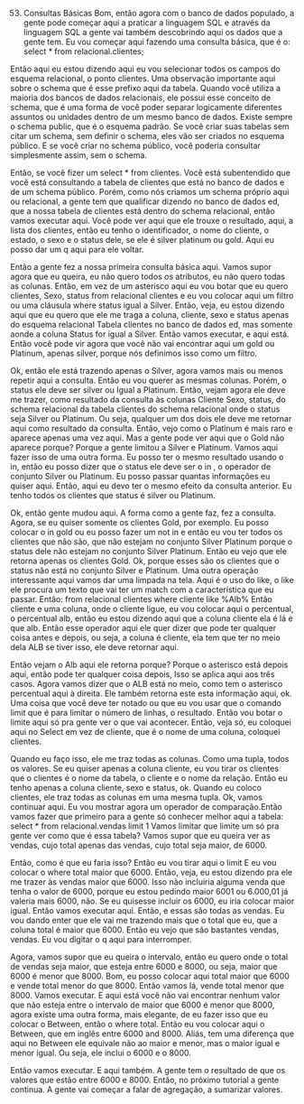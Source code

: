 53. Consultas Básicas
Bom, então agora com o banco de dados populado, a gente pode começar aqui a praticar a linguagem SQL e através da linguagem SQL a gente vai também descobrindo aqui os dados que a gente tem. Eu vou começar aqui fazendo uma consulta básica, que é o:
 	select * from relacional.clientes;

Então aqui eu estou dizendo aqui eu vou selecionar todos os campos do esquema relacional, o ponto clientes. Uma observação importante aqui sobre o schema que é esse prefixo aqui da tabela. Quando você utiliza a maioria dos bancos de dados relacionais, ele possui esse conceito de schema, que é uma forma de você poder separar logicamente diferentes assuntos ou unidades dentro de um mesmo banco de dados.
Existe sempre o schema public, que é o esquema padrão. Se você criar suas tabelas sem citar um schema, sem definir o schema, eles vão ser criados no esquema público. E se você criar no schema público, você poderia consultar simplesmente assim, sem o schema.

Então, se você fizer um select * from clientes.
Você está subentendido que você está consultando a tabela de clientes que está no banco de dados e de um schema público. Porém, como nós criamos um schema próprio aqui ou relacional, a gente tem que qualificar dizendo no banco de dados ed, que a nossa tabela de clientes está dentro do schema relacional, então vamos executar aqui.
Você pode ver aqui que ele trouxe o resultado, aqui, a lista dos clientes, então eu tenho o identificador, o nome do cliente, o estado, o sexo e o status dele, se ele é silver platinum ou gold.
Aqui eu posso dar um q aqui para ele voltar.

Então a gente fez a nossa primeira consulta básica aqui. Vamos supor agora que eu queira, eu não quero todos os atributos, eu não quero todas as colunas. Então, em vez de um asterisco aqui eu vou botar que eu quero clientes, Sexo, status from relacional clientes e eu vou colocar aqui um filtro ou uma cláusula where status igual a Silver.
Então, veja, eu estou dizendo aqui que eu quero que ele me traga a coluna, cliente, sexo e status apenas do esquema relacional Tabela clientes no banco de dados ed, mas somente aonde a coluna Status for igual a Silver.
Então vamos executar, e aqui está. Então você pode vir agora que você não vai encontrar aqui um gold ou Platinum, apenas silver, porque nós definimos isso como um filtro.

Ok, então ele está trazendo apenas o Silver, agora vamos mais ou menos repetir aqui a consulta. Então eu vou querer as mesmas colunas. Porém, o status ele deve ser silver ou Igual a Platinum.
Então, vejam agora ele deve me trazer, como resultado da consulta às colunas Cliente Sexo, status, do schema relacional da tabela clientes do schema relacional onde o status seja Silver ou Platinum. Ou seja, qualquer um dos dois ele deve me retornar aqui como resultado da consulta.
Então, vejo como o Platinum é mais raro e aparece apenas uma vez aqui. Mas a gente pode ver aqui que o Gold não aparece porque? Porque a gente limitou a Silver e Platinum.
Vamos aqui fazer isso de uma outra forma. Eu posso ter o mesmo resultado usando o in, então eu posso dizer que o status ele deve ser o in , o operador de conjunto Silver ou Platinum. Eu posso passar quantas informações eu quiser aqui. Então, aqui eu devo ter o mesmo efeito da consulta anterior. Eu tenho todos os clientes que status é silver ou Platinum.

Ok, então gente mudou aqui. A forma como a gente faz, fez a consulta.
Agora, se eu quiser somente os clientes Gold, por exemplo. Eu posso colocar o in gold ou eu posso fazer um not in e então eu vou ter todos os clientes que não são, que não estejam no conjunto Silver Platinum porque o status dele não estejam no conjunto Silver Platinum. Então eu vejo que ele retorna apenas os clientes Gold.
Ok, porque esses são os clientes que o status não está no conjunto Silver e Platinum.
Uma outra operação interessante aqui vamos dar uma limpada na tela. Aqui é o uso do like,  o like ele procura um texto que vai ter um match com a característica que eu passar. Então: 
from relacional clientes where cliente like %Alb%
Então cliente e uma coluna, onde o cliente ligue, eu vou colocar aqui o percentual, o percentual alb, então eu estou dizendo aqui que a coluna cliente ela é lá e que alb. Então esse operador aqui ele quer dizer que pode ter qualquer coisa antes e depois, ou seja, a coluna é cliente, ela tem que ter no meio dela ALB se tiver isso, ele deve retornar aqui.

Então vejam o Alb aqui ele retorna porque? Porque o asterisco está depois aqui, então pode ter qualquer coisa depois, Isso se aplica aqui aos três casos. Agora vamos dizer que o ALB está no meio, como tem o asterisco percentual aqui à direita. Ele também retorna este esta informação aqui, ok.
Uma coisa que você deve ter notado ou que eu vou usar que o comando limit que é para limitar o número de linhas, o resultado. Então vou botar o limite aqui só pra gente ver o que vai acontecer. Então, veja só, eu coloquei aqui no Select em vez de cliente, que é o nome de uma coluna, coloquei clientes.

Quando eu faço isso, ele me traz todas as colunas. Como uma tupla, todos os valores. Se eu quiser apenas a coluna cliente, eu vou tirar os clientes que o clientes é o nome da tabela, o cliente e o nome da relação.
Então eu tenho apenas a coluna cliente, sexo e status, ok. Quando eu coloco clientes, ele traz todas as colunas em uma mesma tupla. Ok, vamos continuar aqui. Eu vou mostrar agora um operador de comparação.Então vamos fazer que primeiro para a gente só conhecer melhor aqui a tabela:
 select * from relacional.vendas limit 1
Vamos limitar que limite um só pra gente ver como que é essa tabela?
Vamos supor que eu queira ver as vendas, cujo total apenas das vendas, cujo total seja maior, de 6000.

Então, como é que eu faria isso? Então eu vou tirar aqui o limit E eu vou colocar o where total maior que 6000. Então, veja, eu estou dizendo pra ele me trazer às vendas maior que 6000.
Isso não incluiria alguma venda que tenha o valor de 6000, porque eu estou pedindo maior 6001 ou 6.000,01 já valeria mais 6000, não. Se eu quisesse incluir os 6000, eu iria colocar maior igual.
Então vamos executar aqui. Então, e essas são todas as vendas.
Eu vou dando enter que ele vai me trazendo mais que o total que eu, que a coluna total é maior que 6000.
Então eu vejo que são bastantes vendas, vendas.
Eu vou digitar o q aqui para interromper.

Agora, vamos supor que eu queira o intervalo, então eu quero onde o total de vendas seja maior, que esteja entre 6000 e 8000, ou seja, maior que 6000 é menor que 8000.
Bom, eu posso colocar aqui total maior que 6000 e vende total menor do que 8000. Então vamos lá, vende total menor que 8000. Vamos executar. E aqui está você não vai encontrar nenhum valor que não esteja entre o intervalo de maior que 6000 é menor que 8000, agora existe uma outra forma, mais elegante, de eu fazer isso que eu colocar o Between, então o where total.
Então eu vou colocar aqui o Between, que em inglês entre 6000 and 8000.
Aliás, tem uma diferença que aqui no Between ele equivale não ao maior e menor, mas o maior igual e menor igual. Ou seja, ele inclui o 6000 e o 8000.

Então vamos executar. E aqui também. A gente tem o resultado de que os valores que estão entre 6000 e 8000. Então, no próximo tutorial a gente continua. A gente vai começar a falar de agregação, a sumarizar valores.